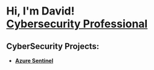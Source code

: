 <h1>Hi, I'm David! <br/><a  <a href="https://www.linkedin.com/in/joshmadakor/">Cybersecurity Professional</a> 

<h2> CyberSecurity Projects:</h2>

- <b> [Azure Sentinel](https://github.com/Davidosorio55/Azure-Sentinel-SIEM-)
